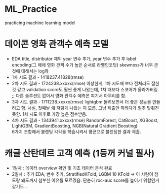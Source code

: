 # ML_Practice
practicing machine learning model

# 데이콘 영화 관객수 예측 모델
+ EDA
title, distributor 제외
year 변수 추가, year 변수 추가 후 label encoding(그 해에 영화 관객 수가 높은 순서로 라벨인코딩)
skewness가 너무 큰 것에 대해서는 log화
+ 1차 시도 결과 - 1418237.41828(rmse)
+ 2차 시도 결과 - 1724238.xxxxx(rmse)
이상한게, 1차 시도때 보다 전처리도 잘한 것 같고 validation score도 훨씬 좋게 나왔는데, 1차 때보다 스코어가 올라가버림 ;; 
다른 솔루션도 없어서 영화 관객수 예측은 여기서 마무리를 함.
+ 3차 시도 결과 - 1711238.xxxxx(rmse)
lightgbm 돌려보면서 더 좋은 성능을 만들려고 함. 사실, 첫째날 왜 저렇게 나왔는 지 모름. 그냥 제출만 하려다가 얼추 맞춰진듯함.
1차 시도 이후로 가장 높은 점수받음.
+ 4차 시도 결과 - 1343941.xxxxx(rmse)
RandomForest, CatBoost, XGBoost, LightGBM, GradientBoosting, NGB(Natural Gradient Boosting) <br>6가지 조합해서 블랜딩
각각을 학습시켜서 평균으로 블랜딩한 결과 제출. 

# 캐글 산탄데르 고객 예측 (1등꺼 커널 필사)
+ 1일차 : 데이터 overview 확인 및 기초 데이터 분석 완료
+ 2일차 : 추가 EDA, 변수 추가, StratifiedKFold, LGBM 10 KFold
=> 이 사람이 첨도랑 왜도까지 첨부한 이유를 모르겠음. 단순히 roc-auc score를 높이기 위함인거 같기도 ..

